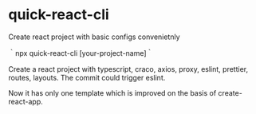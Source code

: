 # quick-react-cli
Create react project with basic configs convenietnly


｀npx quick-react-cli [your-project-name]｀

Create a react project with typescript, craco, axios, proxy, eslint, prettier, routes, layouts.
The commit could trigger eslint.

Now it has only one template which is improved on the basis of create-react-app.
